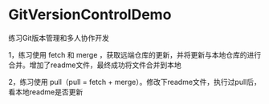 # GitVersionControlDemo
练习Git版本管理和多人协作开发


1，练习使用 fetch 和 merge ，获取远端仓库的更新，并将更新与本地仓库的进行合并。增加了readme文件，最终成功将文件合并到本地

2，练习使用 pull（pull = fetch + merge）。修改下readme文件，执行过pull后，看本地readme是否更新
